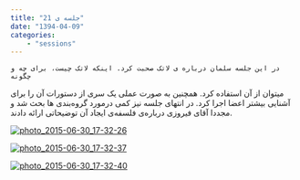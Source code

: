 ```yaml
---
title: "جلسه ی 21"
date: "1394-04-09"
categories:
    - "sessions"
---
```

    در این جلسه سلمان درباره ی لاتک صحبت کرد. اینکه لاتک چیست، برای چه و چگونه
میتوان از آن استفاده کرد. همچنین به صورت عملی یک سری از دستورات آن را برای
آشنایی بیشتر اعضا اجرا کرد. در انتهای جلسه نیز کمی درمورد گروه‌بندی ها بحث شد
و مجددا آقای فیروزی درباره‌ی فلسفه‌ی ایجاد آن توضیحاتی ارائه دادند.

[![photo_2015-06-30_17-32-26](img/7e69e2f2-fdbb-11e6-86dd-a088b4d860141488289240.295956.jpg)](img/7e69e2f2-fdbb-11e6-86dd-a088b4d860141488289240.295956.jpg)

[![photo_2015-06-30_17-32-37](img/7e69e77a-fdbb-11e6-86dd-a088b4d860141488289240.296068.jpg)](img/7e69e77a-fdbb-11e6-86dd-a088b4d860141488289240.296068.jpg)

[![photo_2015-06-30_17-32-40](img/7e69ea86-fdbb-11e6-86dd-a088b4d860141488289240.296129.jpg)](img/7e69ea86-fdbb-11e6-86dd-a088b4d860141488289240.296129.jpg)

